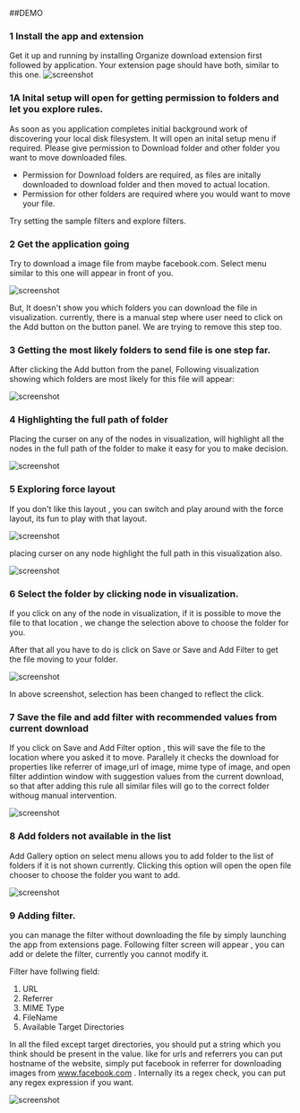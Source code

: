 ##DEMO

### 1 Install the app and extension

Get it up and running by installing  Organize download extension first followed by application. Your extension page should have both, similar to this one.
![screenshot](https://github.com/samuelharden/OrganizeDownload/raw/master/screenshots/extensions_page.png)

### 1A Inital setup will open for getting permission to folders and let you explore rules.

As soon as you application completes initial background work of discovering your local disk filesystem. It will open an inital setup menu if required.  Please give permission to Download folder and other folder you want to move downloaded files.

* Permission for Download folders are required, as files are initally downloaded to download folder and then moved to actual location.
* Permission for other folders are required where you would want to move your file.


Try setting the sample filters and explore filters.




###  2 Get the application going

 Try to download a image file from maybe facebook.com. Select menu similar to this one will appear in front of you.

![screenshot](https://github.com/samuelharden/OrganizeDownload/raw/master/screenshots/selectpagebeforeaddinggallery.png)

But, It doesn't show you which folders you can download the file in visualization. currently, there is a manual step where user need to click on the Add button on the button panel. We are trying to remove this step too.

###  3 Getting the most likely folders to send file is one step far.

After clicking the Add button from the panel, Following visualization showing which folders are most likely for this file will appear:

![screenshot](https://github.com/samuelharden/OrganizeDownload/raw/master/screenshots/selectpageafteraddinggallerydendogramlayout.png)

###  4 Highlighting the full path of folder

Placing the curser on any of the nodes in visualization, will highlight all the nodes in the full path of the folder to make it easy for you to make  decision.

![screenshot](https://github.com/samuelharden/OrganizeDownload/raw/master/screenshots/selectpagedendogramlayout_highlightedpath.png)

###  5  Exploring force layout

If you don't like this layout , you can switch and play around with the force layout, its fun to play with that layout.

![screenshot](https://github.com/samuelharden/OrganizeDownload/raw/master/screenshots/selectpageforcelayout.png)

placing curser on any node highlight the full path in this visualization also.

![screenshot](https://github.com/samuelharden/OrganizeDownload/raw/master/screenshots/selectpageforcelayout_highlighedpath.png)

### 6 Select the folder by clicking node in visualization.

If you click on any of the node in visualization, if it is possible to move the file to that location , we change the selection above to choose the folder for you.

After that all you have to do is click on Save or Save and Add Filter to get the file moving to your folder.

![screenshot](https://github.com/samuelharden/OrganizeDownload/raw/master/screenshots/selectpagedendogram_clickchangesselctedfolder.png)

In above screenshot, selection has been changed to reflect the click.

### 7 Save the file and add filter with recommended values from current download

If you click on Save and Add Filter option , this will save the file to the location where you asked it to move.
Parallely it checks the download for properties like referrer of image,url of image, mime type of image,  and open filter addintion window with suggestion values from the current download, so that after adding this rule all similar files will go to the correct folder withoug manual intervention.

![screenshot](https://github.com/samuelharden/OrganizeDownload/raw/master/screenshots/saveandaddfilter_openfilterwithpopulatedvalues.png)


### 8 Add folders not available in the list

Add Gallery option on select menu allows you to add folder to the list of folders if it is not shown currently. Clicking this option will open the open file chooser to choose the folder you want to add.

![screenshot](https://github.com/samuelharden/OrganizeDownload/raw/master/screenshots/addgalllery_openfilechooser.png)

### 9 Adding filter.

 you can manage the filter without downloading the file by simply launching the app from extensions page. Following filter screen will appear , you can add or delete the filter, currently you cannot modify it.

Filter have follwing field:
1.  URL
2.  Referrer
3.  MIME Type
4. FileName
5. Available Target Directories


In all the filed except target directories, you should put a string which you think should be present in the value. like for urls and referrers you can put hostname of the website, simply put facebook in referrer  for downloading images from www.facebook.com . Internally its a regex check, you can put any regex expression if you want.

![screenshot](https://github.com/samuelharden/OrganizeDownload/raw/master/screenshots/filter_page.png)



